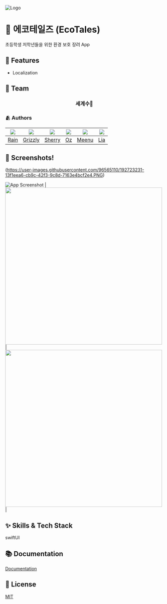 ![Logo](https://user-images.githubusercontent.com/96565110/192723782-8d139eea-13de-446f-a42f-ed11d725f4e5.PNG)

# 📱 에코테일즈 (EcoTales)

초등학생 저학년들을 위한 환경 보호 장려 App

## 📌 Features

- Localization

## 👥 Team

<div align="center">

### 세계수🌲

</div>

### 🫂 Authors

|<img src="https://github.com/eunbkang.png">|<img src="https://github.com/Lim-YongKwan.png">|<img src="https://github.com/yeahaluu.png">|<img src="https://github.com/glitterer.png">|<img src="https://github.com/taek0622.png">|<img src="https://github.com/Lia316.png">|
|:-:|:-:|:-:|:-:|:-:|:-:|
|[Rain](https://github.com/eunbkang)|[Grizzly](https://github.com/Lim-YongKwan)|[Sherry](https://github.com/yeahaluu)|[Oz](https://github.com/glitterer)|[Meenu](https://github.com/taek0622)|[Lia](https://github.com/Lia316)|


## 🌃 Screenshots!
(https://user-images.githubusercontent.com/96565110/192723231-13f1eea6-cb9c-42f3-9c8d-7163e4bcf2e4.PNG)


![App Screenshot](https://user-images.githubusercontent.com/96565110/192723782-8d139eea-13de-446f-a42f-ed11d725f4e5.PNG)
|<img width="500" src="https://user-images.githubusercontent.com/96565110/192723902-29ce7fec-a797-4772-9c0f-039e7ddfeacf.PNG">      |   <img width="500" src="https://user-images.githubusercontent.com/96565110/192724623-b77f46e9-a12d-4078-acef-a200e3aa2d31.PNG">    |




## ✨ Skills & Tech Stack
swiftUI

## 📚 Documentation

[Documentation](https://linktodocumentation)


## :lock_with_ink_pen: License

[MIT](https://choosealicense.com/licenses/mit/)
